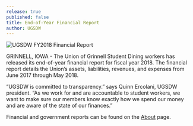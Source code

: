```yaml
---
release: true
published: false
title: End-of-Year Financial Report
author: UGSDW
---
```


![UGSDW FY2018 Financial Report]({{site.baseurl}}/assets/news/cover.png)

GRINNELL, IOWA - The Union of Grinnell Student Dining workers has released its end-of-year financial report for fiscal year 2018. The financial report details the Union’s assets, liabilities, revenues, and expenses from June 2017 through May 2018.

“UGSDW is committed to transparency.” says Quinn Ercolani, UGSDW president. “As we work for and are accountable to student workers, we want to make sure our members know exactly how we spend our money and are aware of the state of our finances.”

Financial and government reports can be found on the [About](/about/) page.
